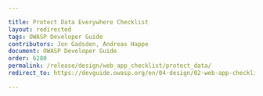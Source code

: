 ```yaml
---

title: Protect Data Everywhere Checklist
layout: redirected
tags: OWASP Developer Guide
contributors: Jon Gadsden, Andreas Happe
document: OWASP Developer Guide
order: 6280
permalink: /release/design/web_app_checklist/protect_data/
redirect_to: https://devguide.owasp.org/en/04-design/02-web-app-checklist/08-protect-data/

---
```

